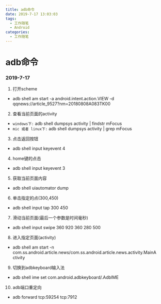 ```yaml
---
title: adb命令
date: 2019-7-17 13:03:03
tags:
  - 工作随笔
  - Android
categories: 
  - 工作随笔
---
```


# adb命令 

### 2019-7-17
1. 打开scheme
 - adb shell am start -a android.intent.action.VIEW -d qqnews://article_9527?nm=20180808A083TK00
2. 查看当前页面的activity
 - `windows下:` adb shell dumpsys activity | findstr mFocus  
 - `mic 或者 linux下:` adb shell dumpsys activity | grep mFocus  
3. 点击返回按钮
 - adb shell input keyevent 4
4. home键的点击
 - adb shell input keyevent 3
5. 获取当前页面内容
 - adb shell uiautomator dump
6. 单击指定的点(300,450)
 - adb shell input tap 300 450
7. 滑动当前页面(最后一个参数是时间毫秒)
 - adb shell input swipe 360 920 360 280 500
8. 进入指定页面(activity)
 - adb shell am start -n com.ss.android.article.news/com.ss.android.article.news.activity.MainActivity
9. 切换到adbkeyboard输入法
 - adb shell ime set com.android.adbkeyboard/.AdbIME
10. adb端口重定向
 - adb forward tcp:59254 tcp:7912




 
	
